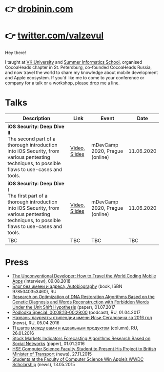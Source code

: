 # 👉 [drobinin.com](https://drobinin.com)
# 👉 [twitter.com/valzevul](https://twitter.com/valzevul)

Hey there! 

I taught at [VK University](https://vk.com/wall-91635769_99) and [Summer Informatics School](http://lksh.ru), organised CocoaHeads chapter in St. Petersburg, co-founded CocoaHeads Russia, and now travel the world to share my knowledge about mobile development and Apple ecosystem. If you'd like me to come to your conference or company for a talk or a workshop, [please drop me a line](https://drobinin.com/contact/).

# Talks 
|Description|Link|Event|Date|
|---|---|---|---|
| **iOS Security: Deep Dive II**<br>The second part of a thorough introduction into iOS Security, from various pentesting techniques, to possible flaws to use-cases and tools. | [Video, Slides](https://drobinin.com/talks/2020/ios-security-deep-dive-ii/) | mDevCamp 2020, Prague (online) | 11.06.2020 |
| **iOS Security: Deep Dive I**<br>The first part of a thorough introduction into iOS Security, from various pentesting techniques, to possible flaws to use-cases and tools. | [Video, Slides](https://drobinin.com/talks/2020/ios-security-deep-dive-i/) | mDevCamp 2020, Prague (online) | 11.06.2020 |
| TBC | TBC | TBC | TBC |

# Press
- [The Unconventional Developer: How to Travel the World Coding Mobile Apps](https://www.hse.ru/en/en/news/222216539.html) (interview), 09.08.2018
- [Блог без имени и адреса, Autobiography](https://books.google.co.uk/books?id=7EqlDQAAQBAJ) (book, ISBN 9785040353460), RU
- [Research on Optimization of DNA Restoration Algorithms Based on the Genetic Diagnosis and Words Reconstruction with Forbidden Words Under the Unit Shift Hypothesis](https://www.hse.ru/en/edu/vkr/206734932) (paper), 01.07.2017
- [Podlodka Special, 00:08:13-00:29:00](https://soundcloud.com/podlodka/podlodka-special-appsconf-2017-5-pro-chastye-relizy-ar-podvodim-itogi) (podcast), RU, 01.04.2017
- [Названы лауреаты стипендии имени Ильи Сегаловича за 2016 год](https://www.hse.ru/news/edu/179773186.html) (news), RU, 05.04.2016
- [11 шагов между вами и идеальным продуктом](https://netology.ru/blog/11-steps) (column), RU, 26.01.2016
- [Stock Markets Indicators Forecasting Algorithms Research Based on Social Networks](https://economics.hse.ru/en/undres) (paper), 01.01.2016
- [HSE Computer Science Faculty Student to Present His Project to British Minister of Transport](https://www.hse.ru/en/news/edu/166969559.html) (news), 27.11.2015
- [Students at the Faculty of Computer Science Win Apple’s WWDC Scholarship](https://www.hse.ru/en/news/edu/149669011.html) (news), 13.05.2015
